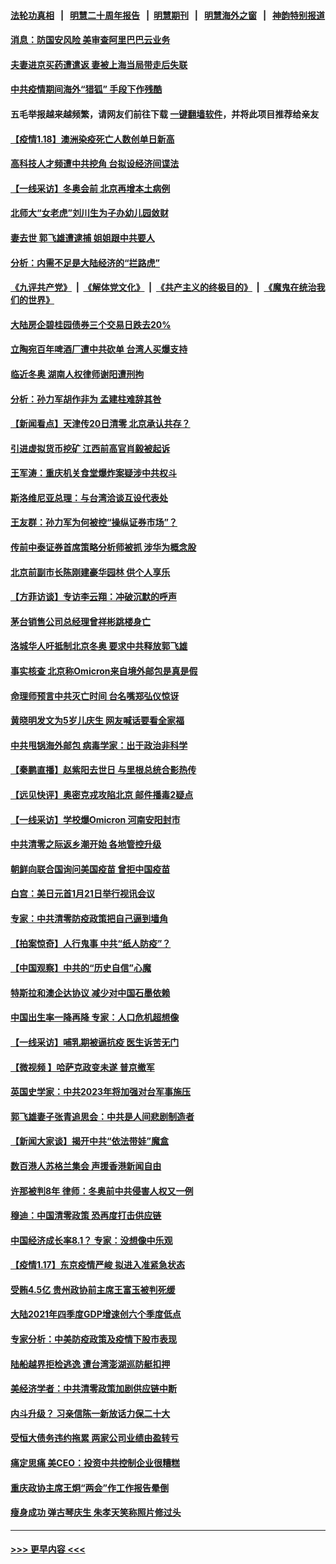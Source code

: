 #### [法轮功真相](https://github.com/gfw-breaker/truth/blob/master/README.md?t=0) &nbsp;&nbsp;|&nbsp;&nbsp; [明慧二十周年报告](https://github.com/gfw-breaker/mh-reports/blob/master/README.md?t=0) &nbsp;&nbsp;|&nbsp;&nbsp;[明慧期刊](https://github.com/gfw-breaker/mh-qikan) &nbsp;&nbsp;|&nbsp;&nbsp; [明慧海外之窗](https://github.com/gfw-breaker/mh-news/blob/master/README.md?t=0) &nbsp;&nbsp;|&nbsp;&nbsp; [神韵特别报道](https://github.com/gfw-breaker/mh-news/blob/master/shenyun.md?t=0)
#### [消息：防国安风险 美审查阿里巴巴云业务](../pages/nsc413/n13513301.md?t=01190050) 
#### [夫妻进京买药遭遣返 妻被上海当局带走后失联](../pages/nsc413/n13512816.md?t=01190050) 
#### [中共疫情期间海外“猎狐” 手段下作残酷](../pages/nsc413/n13513039.md?t=01190050) 
#### 五毛举报越来越频繁，请网友们前往下载 [一键翻墙软件](https://github.com/gfw-breaker/ssr-accounts)，并将此项目推荐给亲友
#### [【疫情1.18】澳洲染疫死亡人数创单日新高](../pages/nsc413/n13512841.md?t=01190050) 
#### [高科技人才频遭中共挖角 台拟设经济间谍法](../pages/nsc413/n13512818.md?t=01190050) 
#### [【一线采访】冬奥会前 北京再增本土病例](../pages/nsc413/n13512811.md?t=01190050) 
#### [北师大“女老虎”刘川生为子办幼儿园敛财](../pages/nsc413/n13512868.md?t=01190050) 
#### [妻去世 郭飞雄遭逮捕 姐姐跟中共要人](../pages/nsc413/n13509835.md?t=01190050) 
#### [分析：内需不足是大陆经济的“拦路虎”](../pages/nsc413/n13512731.md?t=01190050) 
#### [《九评共产党》](https://github.com/begood0513/9ping.md/blob/master/README.md) &nbsp;|&nbsp; [《解体党文化》](../../../../jtdwh.md/blob/master/README.md)  &nbsp;|&nbsp; [《共产主义的终极目的》](../../../../gczydzjmd.md/blob/master/README.md) &nbsp;|&nbsp; [《魔鬼在统治我们的世界》](../../../../mgztzwmdsj.md/blob/master/README.md) 
#### [大陆房企碧桂园债券三个交易日跌去20%](../pages/nsc413/n13512185.md?t=01190050) 
#### [立陶宛百年啤酒厂遭中共砍单 台湾人买爆支持](../pages/nsc413/n13512600.md?t=01190050) 
#### [临近冬奥 湖南人权律师谢阳遭刑拘](../pages/nsc413/n13512445.md?t=01190050) 
#### [分析：孙力军胡作非为 孟建柱难辞其咎](../pages/nsc413/n13512438.md?t=01190050) 
#### [【新闻看点】天津传20日清零 北京承认共存？](../pages/nsc413/n13511405.md?t=01190050) 
#### [引进虚拟货币挖矿 江西前高官肖毅被起诉](../pages/nsc413/n13512501.md?t=01190050) 
#### [王军涛：重庆机关食堂爆炸案疑涉中共权斗](../pages/nsc413/n13512484.md?t=01190050) 
#### [斯洛维尼亚总理：与台湾洽谈互设代表处](../pages/nsc413/n13512116.md?t=01190050) 
#### [王友群：孙力军为何被控“操纵证券市场”？](../pages/nsc413/n13511685.md?t=01190050) 
#### [传前中泰证券首席策略分析师被抓 涉华为概念股](../pages/nsc413/n13511879.md?t=01190050) 
#### [北京前副市长陈刚建豪华园林 供个人享乐](../pages/nsc413/n13512146.md?t=01190050) 
#### [【方菲访谈】专访李云翔：冲破沉默的呼声](../pages/nsc413/n13511777.md?t=01190050) 
#### [茅台销售公司总经理曾祥彬跳楼身亡](../pages/nsc413/n13512003.md?t=01190050) 
#### [洛城华人吁抵制北京冬奥 要求中共释放郭飞雄](../pages/nsc413/n13512063.md?t=01190050) 
#### [事实核查 北京称Omicron来自境外邮包是真是假](../pages/nsc413/n13511825.md?t=01190050) 
#### [命理师预言中共灭亡时间 台名嘴郑弘仪惊讶](../pages/nsc413/n13511813.md?t=01190050) 
#### [黄晓明发文为5岁儿庆生 网友喊话要看全家福](../pages/nsc413/n13511576.md?t=01190050) 
#### [中共甩锅海外邮包 病毒学家：出于政治非科学](../pages/nsc413/n13511839.md?t=01190050) 
#### [【秦鹏直播】赵紫阳去世日 与里根总统合影热传](../pages/nsc413/n13511756.md?t=01190050) 
#### [【远见快评】奥密克戎攻陷北京 邮件播毒2疑点](../pages/nsc413/n13511720.md?t=01190050) 
#### [【一线采访】学校爆Omicron 河南安阳封市](../pages/nsc413/n13511433.md?t=01190050) 
#### [中共清零之际返乡潮开始 各地管控升级](../pages/nsc413/n13511486.md?t=01190050) 
#### [朝鲜向联合国询问美国疫苗 曾拒中国疫苗](../pages/nsc413/n13507373.md?t=01190050) 
#### [白宫：美日元首1月21日举行视讯会议](../pages/nsc413/n13511649.md?t=01190050) 
#### [专家：中共清零防疫政策把自己逼到墙角](../pages/nsc413/n13510992.md?t=01190050) 
#### [【拍案惊奇】人行鬼事 中共“纸人防疫”？](../pages/nsc413/n13511323.md?t=01190050) 
#### [【中国观察】中共的“历史自信”心魔](../pages/nsc413/n13511101.md?t=01190050) 
#### [特斯拉和澳企达协议 减少对中国石墨依赖](../pages/nsc413/n13511379.md?t=01190050) 
#### [中国出生率一降再降 专家：人口危机超想像](../pages/nsc413/n13511372.md?t=01190050) 
#### [【一线采访】哺乳期被逼抗疫 医生诉苦无门](../pages/nsc413/n13510917.md?t=01190050) 
#### [【微视频 】哈萨克政变未遂 普京撤军](../pages/nsc413/n13511179.md?t=01190050) 
#### [英国史学家：中共2023年将加强对台军事施压](../pages/nsc413/n13511093.md?t=01190050) 
#### [郭飞雄妻子张青追思会：中共是人间悲剧制造者](../pages/nsc413/n13510109.md?t=01190050) 
#### [【新闻大家谈】揭开中共“依法带娃”魔盒](../pages/nsc413/n13510976.md?t=01190050) 
#### [数百港人苏格兰集会 声援香港新闻自由](../pages/nsc413/n13509238.md?t=01190050) 
#### [许那被判8年 律师：冬奥前中共侵害人权又一例](../pages/nsc413/n13508986.md?t=01190050) 
#### [穆迪：中国清零政策 恐再度打击供应链](../pages/nsc413/n13510665.md?t=01190050) 
#### [中国经济成长率8.1？ 专家：没想像中乐观](../pages/nsc413/n13510946.md?t=01190050) 
#### [【疫情1.17】东京疫情严峻 拟进入准紧急状态](../pages/nsc413/n13510452.md?t=01190050) 
#### [受贿4.5亿 贵州政协前主席王富玉被判死缓](../pages/nsc413/n13510120.md?t=01190050) 
#### [大陆2021年四季度GDP增速创六个季度低点](../pages/nsc413/n13510283.md?t=01190050) 
#### [专家分析：中美防疫政策及疫情下股市表现](../pages/nsc413/n13509416.md?t=01190050) 
#### [陆船越界拒检逃逸 遭台湾澎湖巡防艇扣押](../pages/nsc413/n13510183.md?t=01190050) 
#### [美经济学者：中共清零政策加剧供应链中断](../pages/nsc413/n13510123.md?t=01190050) 
#### [内斗升级？ 习亲信陈一新放话力保二十大](../pages/nsc413/n13510125.md?t=01190050) 
#### [受恒大债务违约拖累 两家公司业绩由盈转亏](../pages/nsc413/n13509404.md?t=01190050) 
#### [痛定思痛 美CEO：投资中共控制企业很糟糕](../pages/nsc413/n13509218.md?t=01190050) 
#### [重庆政协主席王炯“两会”作工作报告晕倒](../pages/nsc413/n13509654.md?t=01190050) 
#### [瘦身成功 弹古琴庆生 朱孝天笑称照片修过头](../pages/nsc413/n13509373.md?t=01190050) 

----
#### [ >>> 更早内容 <<< ](../indexes/nsc413-earlier.md)
